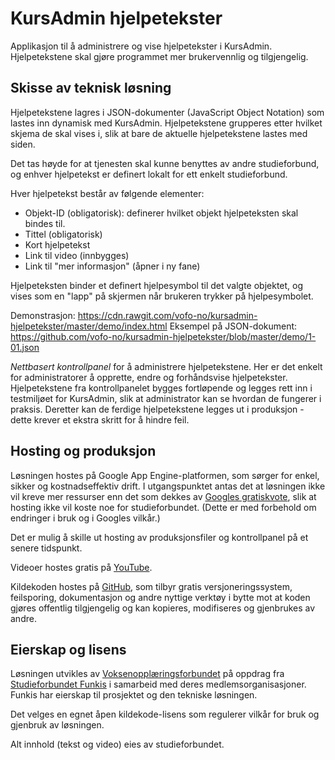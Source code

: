 KursAdmin hjelpetekster
=======================

Applikasjon til å administrere og vise hjelpetekster i KursAdmin. Hjelpetekstene skal gjøre programmet mer brukervennlig og tilgjengelig.

Skisse av teknisk løsning
-------------------------
Hjelpetekstene lagres i JSON-dokumenter (JavaScript Object Notation) som lastes inn dynamisk med KursAdmin. Hjelpetekstene grupperes etter hvilket skjema de skal vises i, slik at bare de aktuelle hjelpetekstene lastes med siden.

Det tas høyde for at tjenesten skal kunne benyttes av andre studieforbund, og enhver hjelpetekst er definert lokalt for ett enkelt studieforbund.

Hver hjelpetekst består av følgende elementer:
- Objekt-ID (obligatorisk): definerer hvilket objekt hjelpeteksten skal bindes til.
- Tittel (obligatorisk)
- Kort hjelpetekst
- Link til video (innbygges)
- Link til "mer informasjon" (åpner i ny fane)

Hjelpeteksten binder et definert hjelpesymbol til det valgte objektet, og vises som en "lapp" på skjermen når brukeren trykker på hjelpesymbolet.

Demonstrasjon: https://cdn.rawgit.com/vofo-no/kursadmin-hjelpetekster/master/demo/index.html
Eksempel på JSON-dokument: https://github.com/vofo-no/kursadmin-hjelpetekster/blob/master/demo/1-01.json

*Nettbasert kontrollpanel* for å administrere hjelpetekstene. Her er det enkelt for administratorer å opprette, endre og forhåndsvise hjelpetekster. Hjelpetekstene fra kontrollpanelet bygges fortløpende og legges rett inn i testmiljøet for KursAdmin, slik at administrator kan se hvordan de fungerer i praksis. Deretter kan de ferdige hjelpetekstene legges ut i produksjon - dette krever et ekstra skritt for å hindre feil.

Hosting og produksjon
---------------------
Løsningen hostes på Google App Engine-platformen, som sørger for enkel, sikker og kostnadseffektiv drift. I utgangspunktet antas det at løsningen ikke vil kreve mer ressurser enn det som dekkes av [Googles gratiskvote](https://developers.google.com/appengine/docs/quotas), slik at hosting ikke vil koste noe for studieforbundet. (Dette er med forbehold om endringer i bruk og i Googles vilkår.)

Det er mulig å skille ut hosting av produksjonsfiler og kontrollpanel på et senere tidspunkt.

Videoer hostes gratis på [YouTube](https://www.youtube.com).

Kildekoden hostes på [GitHub](https://github.com), som tilbyr gratis versjoneringssystem, feilsporing, dokumentasjon og andre nyttige verktøy i bytte mot at koden gjøres offentlig tilgjengelig og kan kopieres, modifiseres og gjenbrukes av andre.

Eierskap og lisens
------------------
Løsningen utvikles av [Voksenopplæringsforbundet](http://www.vofo.no) på oppdrag fra [Studieforbundet Funkis](http://www.funkis.no) i samarbeid med deres medlemsorganisasjoner. Funkis har eierskap til prosjektet og den tekniske løsningen.

Det velges en egnet åpen kildekode-lisens som regulerer vilkår for bruk og gjenbruk av løsningen.

Alt innhold (tekst og video) eies av studieforbundet.
